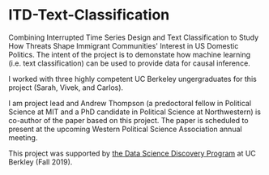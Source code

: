 # ITD-Text-Classification
Combining Interrupted Time Series Design and Text Classification to Study How Threats Shape Immigrant Communities' Interest in US Domestic Politics. The intent of the project is to demonstate how machine learning (i.e. text classification) can be used to provide data for causal inference. 

I worked with three highly competent UC Berkeley ungergraduates for this project (Sarah, Vivek, and Carlos). 

I am project lead and Andrew Thompson (a predoctoral fellow in Political Science at MIT and a PhD candidate in Political Science at Northwestern) is co-author of the paper based on this project. The paper is scheduled to present at the upcoming Western Political Science Association annual meeting. 

This project was supported by [the Data Science Discovery Program](https://data.berkeley.edu/research/discovery) at UC Berkley (Fall 2019).
